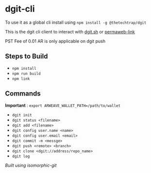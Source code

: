 # dgit-cli

To use it as a global cli install using `npm install -g @thetechtrap/dgit`

This is the dgit cli client to interact with [dgit.sh](https://dgit.sh) or [permaweb-link](https://arweave.net/sCdfo1bUwbWZSffwxkhugbD3uRWBztdPwKFaM_2vmtQ)

PST Fee of 0.01 AR is only applicable on dgit push

## Steps to Build

- `npm install`
- `npm run build`
- `npm link`

## Commands

**Important** : `export ARWEAVE_WALLET_PATH=/path/to/wallet`

- `dgit init`
- `dgit status <filename>`
- `dgit add <filename>`
- `dgit config user.name <name>`
- `dgit config user.email <email>`
- `dgit commit -m <messge>`
- `dgit push <remote> <branch>`
- `dgit clone <dgit://address/repo_name>`
- `dgit log`

_Built using isomorphic-git_
